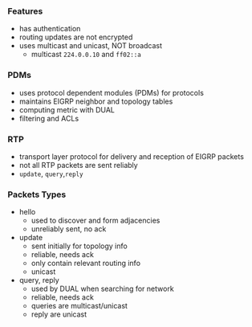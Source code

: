 ### Features
- has authentication
- routing updates are not encrypted
- uses multicast and unicast, NOT broadcast
	- multicast `224.0.0.10` and `ff02::a`
### PDMs
- uses protocol dependent modules (PDMs) for protocols
- maintains EIGRP neighbor and topology tables
- computing metric with DUAL
- filtering and ACLs
### RTP
- transport layer protocol for delivery and reception of EIGRP packets
- not all RTP packets are sent reliably
- `update`, `query`,`reply`
### Packets Types
- hello 
	- used to discover and form adjacencies
	- unreliably sent, no ack
- update
	- sent initially for topology info
	- reliable, needs ack
	- only contain relevant routing info
	- unicast
- query, reply
	- used by DUAL when searching for network
	- reliable, needs ack
	- queries are multicast/unicast
	- reply are unicast
